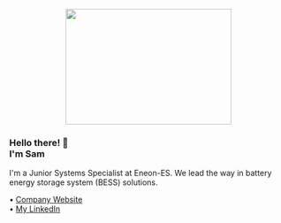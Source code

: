 <p align="center">
    <img width="300" height="209" src="https://batteryindustry.tech/wp-content/uploads/2021/01/Eneon-ES.png">
</p>

<h3>Hello there! 👋 </br> I'm Sam</h3>

I'm a Junior Systems Specialist at Eneon-ES. We lead the way in battery energy storage system (BESS) solutions. </br>

• <a href="https://eneon-es.com/">Company Website</a> </br>
• <a href="https://www.linkedin.com/in/sam-donnelly/">My LinkedIn</a>
